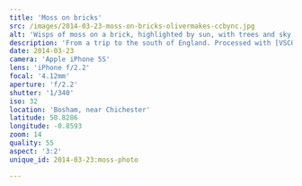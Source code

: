 ```yaml
---
title: 'Moss on bricks'
src: /images/2014-03-23-moss-on-bricks-olivermakes-ccbync.jpg
alt: 'Wisps of moss on a brick, highlighted by sun, with trees and sky far in the background'
description: 'From a trip to the south of England. Processed with [VSCOcam](http://vsco.co/app) k1.'
date: 2014-03-23
camera: 'Apple iPhone 5S'
lens: 'iPhone f/2.2'
focal: '4.12mm'
aperture: 'f/2.2'
shutter: '1/340'
iso: 32
location: 'Bosham, near Chichester'
latitude: 50.8286
longitude: -0.8593
zoom: 14
quality: 55
aspect: '3:2'
unique_id: 2014-03-23:moss-photo

---
```

